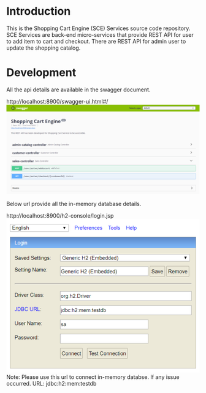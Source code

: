 # Introduction

This is the Shopping Cart Engine (SCE) Services source code repository.  SCE Services are
back-end micro-services that provide REST API for user to add item to cart and checkout.
There are REST API for admin user to update the shopping catalog.


# Development

All the api details are available in the swagger document.

http://localhost:8900/swagger-ui.html#/
![Image description](https://github.com/alokSNCR/shoppingkart/blob/master/swagger-cart.png)

Below url provide all the in-memory database details.

http://localhost:8900/h2-console/login.jsp
![Image description](https://github.com/alokSNCR/shoppingkart/blob/master/h2-database.png)
    Note: Please use this url to connect in-memory databse. If any issue occurred.
    URL: jdbc:h2:mem:testdb
